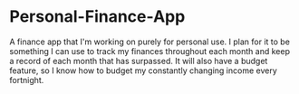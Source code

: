 # Personal-Finance-App
A finance app that I'm working on purely for personal use. 
I plan for it to be something I can use to track my finances throughout each month and keep a record of each month that has surpassed.
It will also have a budget feature, so I know how to budget my constantly changing income every fortnight.
